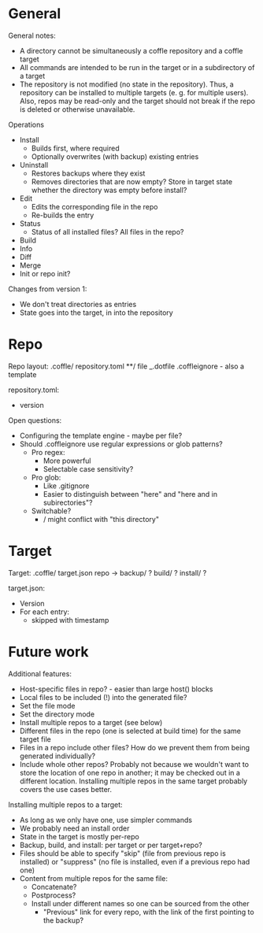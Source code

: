 General
=======

General notes:
  * A directory cannot be simultaneously a coffle repository and a coffle target
  * All commands are intended to be run in the target or in a subdirectory of a
    target
  * The repository is not modified (no state in the repository). Thus, a
    repository can be installed to multiple targets (e. g. for multiple users).
    Also, repos may be read-only and the target should not break if the repo is
    deleted or otherwise unavailable.


Operations
  * Install
    * Builds first, where required
    * Optionally overwrites (with backup) existing entries
  * Uninstall
    * Restores backups where they exist
    * Removes directories that are now empty? Store in target state whether the
      directory was empty before install?
  * Edit
    * Edits the corresponding file in the repo
    * Re-builds the entry
  * Status
    * Status of all installed files? All files in the repo?
  * Build
  * Info
  * Diff
  * Merge
  * Init or repo init?

Changes from version 1:
  * We don't treat directories as entries
  * State goes into the target, in into the repository




Repo
====

Repo layout:
    .coffle/
        repository.toml
    **/
        file
        _.dotfile
        .coffleignore  - also a template

repository.toml:
  * version

Open questions:
  * Configuring the template engine - maybe per file?
  * Should .coffleignore use regular expressions or glob patterns?
    * Pro regex:
      * More powerful
      * Selectable case sensitivity?
    * Pro glob:
      * Like .gitignore
      * Easier to distinguish between "here" and "here and in subirectories"?
    * Switchable?
      * / might conflict with "this directory"

Target
======

Target:
    .coffle/
        target.json
        repo ->
        backup/ ?
        build/ ?
        install/ ?

target.json:
  * Version
  * For each entry:
    * skipped with timestamp


Future work
===========

Additional features:
  * Host-specific files in repo? - easier than large host() blocks
  * Local files to be included (!) into the generated file? 
  * Set the file mode
  * Set the directory mode
  * Install multiple repos to a target (see below)
  * Different files in the repo (one is selected at build time) for the same
    target file
  * Files in a repo include other files? How do we prevent them from being
    generated individually?
  * Include whole other repos? Probably not because we wouldn't want to store
    the location of one repo in another; it may be checked out in a different
    location. Installing multiple repos in the same target probably covers the
    use cases better. 

Installing multiple repos to a target:
  * As long as we only have one, use simpler commands
  * We probably need an install order
  * State in the target is mostly per-repo
  * Backup, build, and install: per target or per target+repo? 
  * Files should be able to specify "skip" (file from previous repo is
    installed) or "suppress" (no file is installed, even if a previous repo had
    one)
  * Content from multiple repos for the same file:
    * Concatenate?
    * Postprocess?
    * Install under different names so one can be sourced from the other
      * "Previous" link for every repo, with the link of the first pointing to
        the backup?

